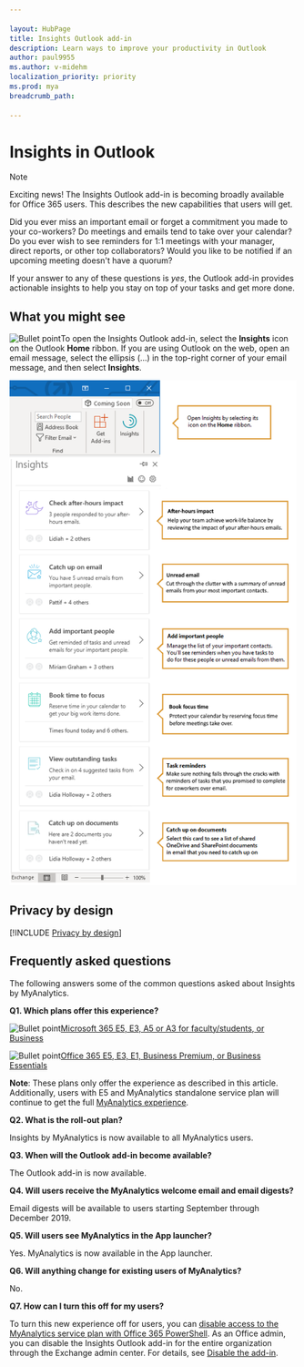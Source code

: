 ```yaml
---

layout: HubPage
title: Insights Outlook add-in
description: Learn ways to improve your productivity in Outlook
author: paul9955
ms.author: v-midehm
localization_priority: priority 
ms.prod: mya
breadcrumb_path: 

---
```


<p>
<!-- 
1) Leave these paragraph tags intact. The H1 heading won't work without them. 
2) Note: We need to keep "layout: HubPage" in the metadata or else we get the TOC in the left pane.
3) Removed the breadcrumbs by adding breadcrumb_path: to the metadata, per DStrome.  
 -->
</p>

# Insights in Outlook

> [!Note] 
> Exciting news! The Insights Outlook add-in is becoming broadly available for Office 365 users. This describes the new capabilities that users will get.

Did you ever miss an important email or forget a commitment you made to your co-workers? Do meetings and emails tend to take over your calendar? Do you ever wish to see reminders for 1:1 meetings with your manager, direct reports, or other top collaborators? Would you like to be notified if an upcoming meeting doesn't have a quorum?

If your answer to any of these questions is _yes_, the Outlook add-in provides actionable insights to help you stay on top of your tasks and get more done.

## What you might see

![Bullet point](images/mya/overview/bullet-point-indented.png)To open the Insights Outlook add-in, select the **Insights** icon on the Outlook **Home** ribbon. If you are using  Outlook on the web, open an email message, select the ellipsis (...) in the top-right corner of your email message, and then select **Insights**.

![Insights panel](images/mya/overview/insights-cards-12.png)

## Privacy by design

[!INCLUDE [Privacy by design](myanalytics/includes/privacy-by-design.md)]  

## Frequently asked questions

The following answers some of the common questions asked about Insights by MyAnalytics.

**Q1. Which plans offer this experience?**

![Bullet point](images/mya/overview/bullet-point-indented.png)[Microsoft 365 E5, E3, A5 or A3 for faculty/students, or Business](https://www.microsoft.com/microsoft-365)<p>
![Bullet point](images/mya/overview/bullet-point-indented.png)[Office 365 E5, E3, E1, Business Premium, or Business Essentials](https://products.office.com/business/office)<p>

**Note**: These plans only offer the experience as described in this article. Additionally, users with E5 and MyAnalytics standalone service plan will continue to get the full [MyAnalytics experience](https://docs.microsoft.com/workplace-analytics/myanalytics/index).

**Q2. What is the roll-out plan?**

Insights by MyAnalytics is now available to all MyAnalytics users.

**Q3. When will the Outlook add-in become available?**

The Outlook add-in is now available.

**Q4. Will users receive the MyAnalytics welcome email and email digests?**

Email digests will be available to users starting September through December 2019.

**Q5. Will users see MyAnalytics in the App launcher?**

Yes. MyAnalytics is now available in the App launcher.

**Q6. Will anything change for existing users of MyAnalytics?**

No.

**Q7. How can I turn this off for my users?**

To turn this new experience off for users, you can [disable access to the MyAnalytics service plan with Office 365 PowerShell](https://docs.microsoft.com/office365/enterprise/powershell/disable-access-to-services-with-office-365-powershell). As an Office admin, you can disable the Insights Outlook add-in for the entire organization through the Exchange admin center. For details, see [Disable the add-in](myanalytics/setup/mya-disable-insights.md).
